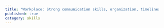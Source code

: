 ```yaml
---
title: "Workplace: Strong communication skills, organization, timeliness, strong work ethic, independent worker and can work in groups"
published: true
category: skills
---
```

